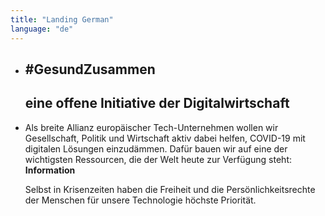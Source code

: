 ```yaml
---
title: "Landing German"
language: "de"
---
```


- ## #GesundZusammen

  ## eine offene Initiative der Digitalwirtschaft

- Als breite Allianz europäischer Tech-Unternehmen wollen wir Gesellschaft, Politik und Wirtschaft aktiv dabei helfen, COVID-19 mit digitalen Lösungen einzudämmen. Dafür bauen wir auf eine der wichtigsten Ressourcen, die der Welt heute zur Verfügung steht: **Information**

  Selbst in Krisenzeiten haben die Freiheit und die Persönlichkeitsrechte der Menschen für unsere Technologie höchste Priorität.
